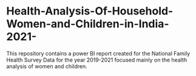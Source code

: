 # Health-Analysis-Of-Household-Women-and-Children-in-India-2021-
This repository contains a power BI report created for the National Family Health Survey Data for the year 2019-2021 focused mainly on the health analysis of women and children.
